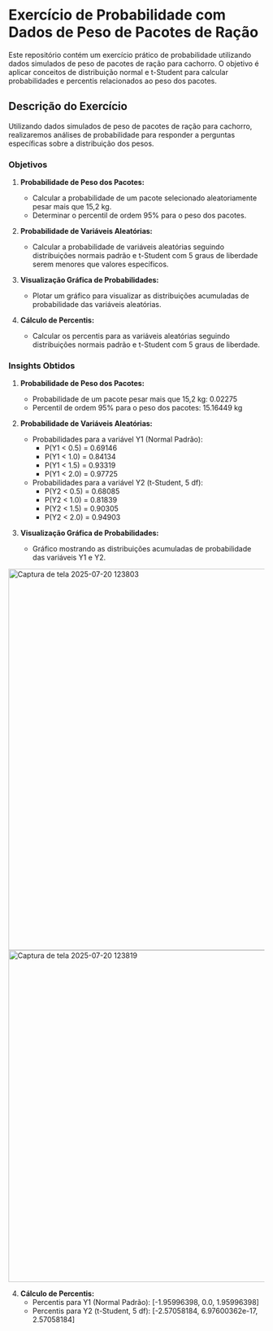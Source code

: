 # Exercício de Probabilidade com Dados de Peso de Pacotes de Ração

Este repositório contém um exercício prático de probabilidade utilizando dados simulados de peso de pacotes de ração para cachorro. O objetivo é aplicar conceitos de distribuição normal e t-Student para calcular probabilidades e percentis relacionados ao peso dos pacotes.

## Descrição do Exercício

Utilizando dados simulados de peso de pacotes de ração para cachorro, realizaremos análises de probabilidade para responder a perguntas específicas sobre a distribuição dos pesos.

### Objetivos

1. **Probabilidade de Peso dos Pacotes:**
   - Calcular a probabilidade de um pacote selecionado aleatoriamente pesar mais que 15,2 kg.
   - Determinar o percentil de ordem 95% para o peso dos pacotes.

2. **Probabilidade de Variáveis Aleatórias:**
   - Calcular a probabilidade de variáveis aleatórias seguindo distribuições normais padrão e t-Student com 5 graus de liberdade serem menores que valores específicos.

3. **Visualização Gráfica de Probabilidades:**
   - Plotar um gráfico para visualizar as distribuições acumuladas de probabilidade das variáveis aleatórias.

4. **Cálculo de Percentis:**
   - Calcular os percentis para as variáveis aleatórias seguindo distribuições normais padrão e t-Student com 5 graus de liberdade.

### Insights Obtidos

1. **Probabilidade de Peso dos Pacotes:**
   - Probabilidade de um pacote pesar mais que 15,2 kg: 0.02275
   - Percentil de ordem 95% para o peso dos pacotes: 15.16449 kg

2. **Probabilidade de Variáveis Aleatórias:**
   - Probabilidades para a variável Y1 (Normal Padrão): 
     - P(Y1 < 0.5) = 0.69146
     - P(Y1 < 1.0) = 0.84134
     - P(Y1 < 1.5) = 0.93319
     - P(Y1 < 2.0) = 0.97725
   - Probabilidades para a variável Y2 (t-Student, 5 df): 
     - P(Y2 < 0.5) = 0.68085
     - P(Y2 < 1.0) = 0.81839
     - P(Y2 < 1.5) = 0.90305
     - P(Y2 < 2.0) = 0.94903

3. **Visualização Gráfica de Probabilidades:**
   - Gráfico mostrando as distribuições acumuladas de probabilidade das variáveis Y1 e Y2.
<img width="1186" height="749" alt="Captura de tela 2025-07-20 123803" src="https://github.com/user-attachments/assets/3e7e6e8f-20b9-4fd8-9fc5-dafd0c6d1e27" />


<img width="1052" height="652" alt="Captura de tela 2025-07-20 123819" src="https://github.com/user-attachments/assets/6faa4395-4bf7-46bc-a0c7-ef4af0d9042d" />

4. **Cálculo de Percentis:**
   - Percentis para Y1 (Normal Padrão): [-1.95996398, 0.0, 1.95996398]
   - Percentis para Y2 (t-Student, 5 df): [-2.57058184, 6.97600362e-17, 2.57058184]

